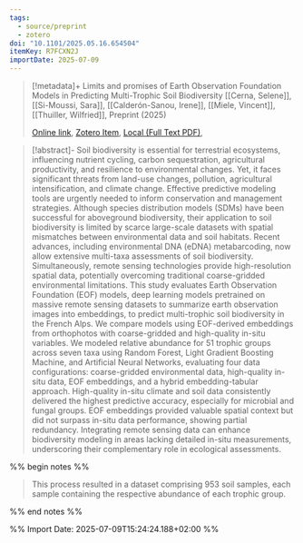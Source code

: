 ```yaml
---
tags:
  - source/preprint
  - zotero
doi: "10.1101/2025.05.16.654504"
itemKey: R7FCXN2J
importDate: 2025-07-09
---
```

>[!metadata]+
> Limits and promises of Earth Observation Foundation Models in Predicting Multi-Trophic Soil Biodiversity
> [[Cerna, Selene]], [[Si-Moussi, Sara]], [[Calderón-Sanou, Irene]], [[Miele, Vincent]], [[Thuiller, Wilfried]], 
> Preprint (2025)
> 
> [Online link](https://www.biorxiv.org/content/10.1101/2025.05.16.654504v1), [Zotero Item](zotero://select/library/items/R7FCXN2J), [Local (Full Text PDF)](file://C:/Users/aburg/Documents/references/zotero/storage/I6VLY9A9/Cerna2025_Limitspromises.pdf), 

>[!abstract]-
>Soil biodiversity is essential for terrestrial ecosystems, influencing nutrient cycling, carbon sequestration, agricultural productivity, and resilience to environmental changes. Yet, it faces significant threats from land-use changes, pollution, agricultural intensification, and climate change. Effective predictive modeling tools are urgently needed to inform conservation and management strategies. Although species distribution models (SDMs) have been successful for aboveground biodiversity, their application to soil biodiversity is limited by scarce large-scale datasets with spatial mismatches between environmental data and soil habitats. Recent advances, including environmental DNA (eDNA) metabarcoding, now allow extensive multi-taxa assessments of soil biodiversity. Simultaneously, remote sensing technologies provide high-resolution spatial data, potentially overcoming traditional coarse-gridded environmental limitations. This study evaluates Earth Observation Foundation (EOF) models, deep learning models pretrained on massive remote sensing datasets to summarize earth observation images into embeddings, to predict multi-trophic soil biodiversity in the French Alps. We compare models using EOF-derived embeddings from orthophotos with coarse-gridded and high-quality in-situ variables. We modeled relative abundance for 51 trophic groups across seven taxa using Random Forest, Light Gradient Boosting Machine, and Artificial Neural Networks, evaluating four data configurations: coarse-gridded environmental data, high-quality in-situ data, EOF embeddings, and a hybrid embedding-tabular approach. High-quality in-situ climate and soil data consistently delivered the highest predictive accuracy, especially for microbial and fungal groups. EOF embeddings provided valuable spatial context but did not surpass in-situ data performance, showing partial redundancy. Integrating remote sensing data can enhance biodiversity modeling in areas lacking detailed in-situ measurements, underscoring their complementary role in ecological assessments.

%% begin notes %%
> This process resulted  in a dataset comprising 953 soil samples, each sample containing the respective abundance of each trophic group.


%% end notes %%

%% Import Date: 2025-07-09T15:24:24.188+02:00 %%
